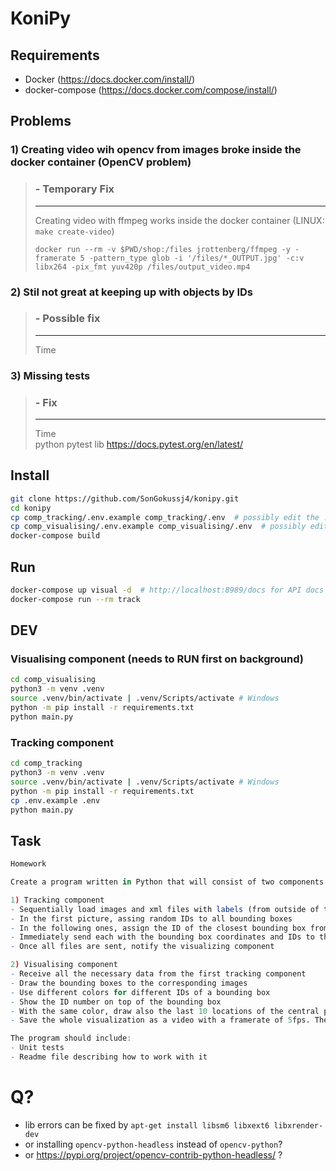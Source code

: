 # KoniPy

## Requirements

- Docker (<https://docs.docker.com/install/>)
- docker-compose (<https://docs.docker.com/compose/install/>)

## Problems

### 1) Creating video wih opencv from images broke inside the docker container (OpenCV problem)

> ### - Temporary Fix
>
> ---
>
> Creating video with ffmpeg works inside the docker container  (LINUX: `make create-video`)  
>
> `docker run --rm -v $PWD/shop:/files jrottenberg/ffmpeg -y -framerate 5 -pattern_type glob -i '/files/*_OUTPUT.jpg' -c:v libx264 -pix_fmt yuv420p /files/output_video.mp4`

### 2) Stil not great at keeping up with objects by IDs

> ###  - Possible fix
>
> ---
>
> Time

### 3) Missing tests

> ###  - Fix
>
> ---
>
> Time  
> python pytest lib <https://docs.pytest.org/en/latest/>

## Install

```bash
git clone https://github.com/SonGokussj4/konipy.git
cd konipy
cp comp_tracking/.env.example comp_tracking/.env  # possibly edit the .env file
cp comp_visualising/.env.example comp_visualising/.env  # possibly edit the .env file
docker-compose build
```

## Run

```bash
docker-compose up visual -d  # http://localhost:8989/docs for API docs
docker-compose run --rm track 
```

## DEV

### Visualising component (needs to RUN first on background)

```bash
cd comp_visualising
python3 -m venv .venv
source .venv/bin/activate | .venv/Scripts/activate # Windows
python -m pip install -r requirements.txt
python main.py
```

### Tracking component

```bash
cd comp_tracking
python3 -m venv .venv
source .venv/bin/activate | .venv/Scripts/activate # Windows
python -m pip install -r requirements.txt
cp .env.example .env
python main.py
```

## Task

```r
Homework

Create a program written in Python that will consist of two components where each of them is running in a separate Docker image and they communicate with each other using a virtual network. 

1) Tracking component
- Sequentially load images and xml files with labels (from outside of the Docker image where the path is a parameter of the Docker file) – the xml files contain bounding boxes of detected objects. You can utilize the enclosed dataloader.py for this task.
- In the first picture, assing random IDs to all bounding boxes
- In the following ones, assign the ID of the closest bounding box from the previous picture (simple tracking)
- Immediately send each with the bounding box coordinates and IDs to the visualizing component, i.e. do not wait until all files are loaded
- Once all files are sent, notify the visualizing component

2) Visualising component
- Receive all the necessary data from the first tracking component
- Draw the bounding boxes to the corresponding images
- Use different colors for different IDs of a bounding box
- Show the ID number on top of the bounding box
- With the same color, draw also the last 10 locations of the central point of the bounding box (it will show how the person moves)
- Save the whole visualization as a video with a framerate of 5fps. The video should be saved into the original folder with the images

The program should include:
- Unit tests
- Readme file describing how to work with it

```


# Q?

- lib errors can be fixed by `apt-get install libsm6 libxext6 libxrender-dev`
- or installing `opencv-python-headless` instead of `opencv-python`?
- or <https://pypi.org/project/opencv-contrib-python-headless/> ?
